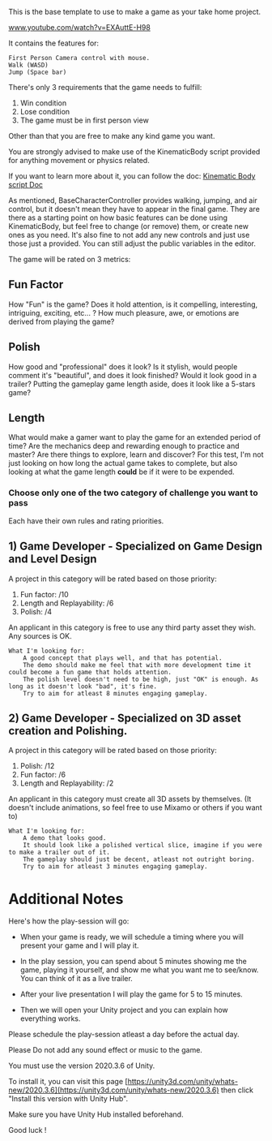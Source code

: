 This is the base template to use to make a game as your take home project.

www.youtube.com/watch?v=EXAuttE-H98

It contains the features for:

	First Person Camera control with mouse.
	Walk (WASD)
	Jump (Space bar)

There's only 3 requirements that the game needs to fulfill:
1) Win condition
2) Lose condition
3) The game must be in first person view

Other than that you are free to make any kind game you want.

You are strongly advised to make use of the KinematicBody script provided for anything movement or physics related.

If you want to learn more about it, you can follow the doc: [Kinematic Body script Doc](https://github.com/gflores/CreateAGameChallenge/wiki)

As mentioned, BaseCharacterController provides walking, jumping, and air control, but it doesn't mean they have to appear in the final game.
They are there as a starting point on how basic features can be done using KinematicBody, but feel free to change (or remove) them, or create new ones as you need.
It's also fine to not add any new controls and just use those just a provided. You can still adjust the public variables in the editor.

The game will be rated on 3 metrics:

## Fun Factor
How "Fun" is the game? Does it hold attention, is it compelling, interesting, intriguing, exciting, etc... ?
How much pleasure, awe, or emotions are derived from playing the game?

## Polish
How good and "professional" does it look? Is it stylish, would people comment it's "beautiful", and does it look finished?
Would it look good in a trailer? 
Putting the gameplay game length aside, does it look like a 5-stars game?

## Length
What would make a gamer want to play the game for an extended period of time?
Are the mechanics deep and rewarding enough to practice and master? Are there things to explore, learn and discover?
For this test, I'm not just looking on how long the actual game takes to complete, but also looking at what the game length **could** be if it were to be expended.
		
### Choose only one of the two category of challenge you want to pass
Each have their own rules and rating priorities.

## 1) Game Developer - Specialized on Game Design and Level Design
A project in this category will be rated based on those priority:

1) Fun factor: /10
2) Length and Replayability: /6
3) Polish: /4

An applicant in this category is free to use any third party asset they wish. Any sources is OK.
	
	What I'm looking for:
		A good concept that plays well, and that has potential.
		The demo should make me feel that with more development time it could become a fun game that holds attention.
		The polish level doesn't need to be high, just "OK" is enough. As long as it doesn't look "bad", it's fine.
		Try to aim for atleast 8 minutes engaging gameplay.

## 2) Game Developer - Specialized on 3D asset creation and Polishing.
A project in this category will be rated based on those priority:

1) Polish: /12
2) Fun factor: /6
3) Length and Replayability: /2

An applicant in this category must create all 3D assets by themselves.
(It doesn't include animations, so feel free to use Mixamo or others if you want to)

	What I'm looking for:
		A demo that looks good.
		It should look like a polished vertical slice, imagine if you were to make a trailer out of it.
		The gameplay should just be decent, atleast not outright boring.
		Try to aim for atleast 3 minutes engaging gameplay.



# Additional Notes

Here's how the play-session will go:

- When your game is ready, we will schedule a timing where you will present your game and I will play it.

- In the play session, you can spend about 5 minutes showing me the game, playing it yourself, and show me what you want me to see/know.
You can think of it as a live trailer.

- After your live presentation I will play the game for 5 to 15 minutes.

- Then we will open your Unity project and you can explain how everything works.

Please schedule the play-session atleast a day before the actual day.

Please Do not add any sound effect or music to the game.


You must use the version 2020.3.6 of Unity.

To install it, you can visit this page [https://unity3d.com/unity/whats-new/2020.3.6](https://unity3d.com/unity/whats-new/2020.3.6) then click "Install this version with Unity Hub".

Make sure you have Unity Hub installed beforehand.

Good luck !
